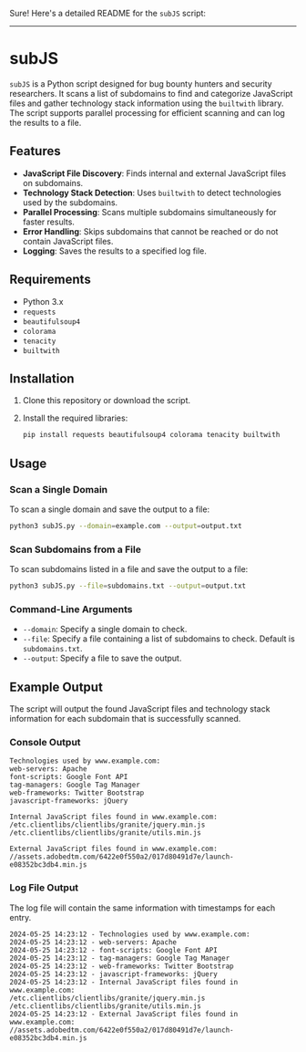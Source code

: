 Sure! Here's a detailed README for the `subJS` script:

---

# subJS

`subJS` is a Python script designed for bug bounty hunters and security researchers. It scans a list of subdomains to find and categorize JavaScript files and gather technology stack information using the `builtwith` library. The script supports parallel processing for efficient scanning and can log the results to a file.

## Features

- **JavaScript File Discovery**: Finds internal and external JavaScript files on subdomains.
- **Technology Stack Detection**: Uses `builtwith` to detect technologies used by the subdomains.
- **Parallel Processing**: Scans multiple subdomains simultaneously for faster results.
- **Error Handling**: Skips subdomains that cannot be reached or do not contain JavaScript files.
- **Logging**: Saves the results to a specified log file.

## Requirements

- Python 3.x
- `requests`
- `beautifulsoup4`
- `colorama`
- `tenacity`
- `builtwith`

## Installation

1. Clone this repository or download the script.

2. Install the required libraries:
    ```bash
    pip install requests beautifulsoup4 colorama tenacity builtwith
    ```

## Usage

### Scan a Single Domain

To scan a single domain and save the output to a file:
```bash
python3 subJS.py --domain=example.com --output=output.txt
```

### Scan Subdomains from a File

To scan subdomains listed in a file and save the output to a file:
```bash
python3 subJS.py --file=subdomains.txt --output=output.txt
```

### Command-Line Arguments

- `--domain`: Specify a single domain to check.
- `--file`: Specify a file containing a list of subdomains to check. Default is `subdomains.txt`.
- `--output`: Specify a file to save the output.

## Example Output

The script will output the found JavaScript files and technology stack information for each subdomain that is successfully scanned.

### Console Output

```
Technologies used by www.example.com:
web-servers: Apache
font-scripts: Google Font API
tag-managers: Google Tag Manager
web-frameworks: Twitter Bootstrap
javascript-frameworks: jQuery

Internal JavaScript files found in www.example.com:
/etc.clientlibs/clientlibs/granite/jquery.min.js
/etc.clientlibs/clientlibs/granite/utils.min.js

External JavaScript files found in www.example.com:
//assets.adobedtm.com/6422e0f550a2/017d80491d7e/launch-e08352bc3db4.min.js
```

### Log File Output

The log file will contain the same information with timestamps for each entry.

```
2024-05-25 14:23:12 - Technologies used by www.example.com:
2024-05-25 14:23:12 - web-servers: Apache
2024-05-25 14:23:12 - font-scripts: Google Font API
2024-05-25 14:23:12 - tag-managers: Google Tag Manager
2024-05-25 14:23:12 - web-frameworks: Twitter Bootstrap
2024-05-25 14:23:12 - javascript-frameworks: jQuery
2024-05-25 14:23:12 - Internal JavaScript files found in www.example.com:
/etc.clientlibs/clientlibs/granite/jquery.min.js
/etc.clientlibs/clientlibs/granite/utils.min.js
2024-05-25 14:23:12 - External JavaScript files found in www.example.com:
//assets.adobedtm.com/6422e0f550a2/017d80491d7e/launch-e08352bc3db4.min.js
```
